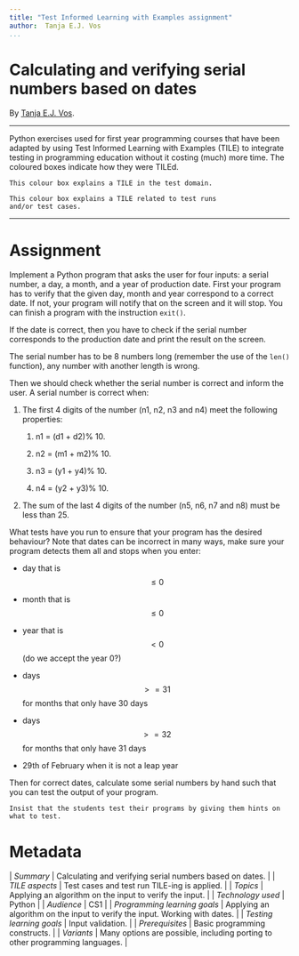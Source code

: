 ```yaml
---
title: "Test Informed Learning with Examples assignment"
author:  Tanja E.J. Vos
...
```


# Calculating and verifying serial numbers based on dates

By [Tanja E.J. Vos](https://www.tanjavos.com).

------------------------------------------------------------------------

Python exercises used for first year programming courses that
have been adapted by using Test Informed Learning with Examples (TILE)
to integrate testing in programming education without it costing (much)
more time. The coloured boxes indicate how they were TILEd.

```testdomaintile
This colour box explains a TILE in the test domain.
```

```testruntile
This colour box explains a TILE related to test runs 
and/or test cases.
```
------------------------------------------------------------------------

# Assignment

Implement a Python program that asks the user for four inputs: a
serial number, a day, a month, and a year of production date. First
your program has to verify that the given day, month and year
correspond to a correct date. If not, your program will notify that
on the screen and it will stop. You can finish a program with the
instruction `exit()`.

If the date is correct, then you have to check if the serial number
corresponds to the production date and print the result on the
screen.

The serial number has to be 8 numbers long (remember the use of the
`len()` function), any number with another length is wrong.

Then we should check whether the serial number is correct and inform
the user. A serial number is correct when:

1.  The first 4 digits of the number (n1, n2, n3 and n4) meet the
    following properties:

    1.  n1 = (d1 + d2)% 10.

    2.  n2 = (m1 + m2)% 10.

    3.  n3 = (y1 + y4)% 10.

    4.  n4 = (y2 + y3)% 10.

2.  The sum of the last 4 digits of the number (n5, n6, n7 and n8)
    must be less than 25.

What tests have you run to ensure that your program has the desired
behaviour? Note that dates can be incorrect in many ways, make sure
your program detects them all and stops when you enter:

-   day that is $$\leq 0$$

-   month that is $$\leq 0$$

-   year that is $$< 0$$ (do we accept the year 0?)

-   days $$>=31$$ for months that only have 30 days

-   days $$>=32$$ for months that only have 31 days

-   29th of February when it is not a leap year

Then for correct dates, calculate some serial numbers by hand such
that you can test the output of your program.

```testruntile
Insist that the students test their programs by giving them hints on
what to test.
```

# Metadata

| *Summary*                     | Calculating and verifying serial numbers based on dates. |
| *TILE aspects*                | Test cases and test run TILE-ing is applied. |
| *Topics*                      | Applying an algorithm on the input to verify the input. |
| *Technology used*             | Python |
| *Audience*                    | CS1 |
| *Programming learning goals*  | Applying an algorithm on the input to verify the input. Working with dates. |
| *Testing learning goals*      | Input validation. |
| *Prerequisites*               | Basic programming constructs. |
| *Variants*                    | Many options are possible, including porting to other programming languages. |    